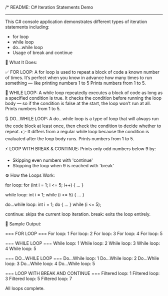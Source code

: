 /\*
README: C# Iteration Statements Demo

---

This C# console application demonstrates different types of iteration statements including:

- for loop
- while loop
- do...while loop
- Usage of break and continue

🔁 What It Does:

✅ FOR LOOP:
A for loop is used to repeat a block of code a known number of times. It’s perfect when you know in advance how many times to run something — like printing numbers 1 to 5
Prints numbers from 1 to 5.

🔄 WHILE LOOP:
A while loop repeatedly executes a block of code as long as a specified condition is true. It checks the condition before running the loop body — so if the condition is false at the start, the loop won’t run at all.
Prints numbers from 1 to 5.

🔃 DO...WHILE LOOP:
A do...while loop is a type of loop that will always run the code block at least once, then check the condition to decide whether to repeat.
👉 It differs from a regular while loop because the condition is evaluated after the loop body runs.
Prints numbers from 1 to 5.

⚡ LOOP WITH BREAK & CONTINUE:
Prints only odd numbers below 9 by:

- Skipping even numbers with 'continue'
- Stopping the loop when 9 is reached with 'break'

⚙️ How the Loops Work:

for loop:
for (int i = 1; i <= 5; i++) { ... }

while loop:
int i = 1;
while (i <= 5) { ... }

do...while loop:
int i = 1;
do { ... } while (i <= 5);

continue: skips the current loop iteration.
break: exits the loop entirely.

🧪 Sample Output:

=== FOR LOOP ===
For loop: 1
For loop: 2
For loop: 3
For loop: 4
For loop: 5

=== WHILE LOOP ===
While loop: 1
While loop: 2
While loop: 3
While loop: 4
While loop: 5

=== DO...WHILE LOOP ===
Do...While loop: 1
Do...While loop: 2
Do...While loop: 3
Do...While loop: 4
Do...While loop: 5

=== LOOP WITH BREAK AND CONTINUE ===
Filtered loop: 1
Filtered loop: 3
Filtered loop: 5
Filtered loop: 7

All loops complete.
